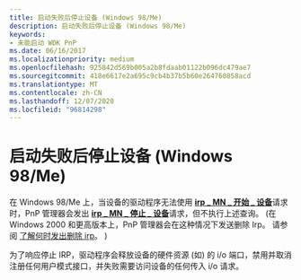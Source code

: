 ```yaml
---
title: 启动失败后停止设备 (Windows 98/Me)
description: 启动失败后停止设备 (Windows 98/Me)
keywords:
- 未能启动 WDK PnP
ms.date: 06/16/2017
ms.localizationpriority: medium
ms.openlocfilehash: 925842d569b005a2b8fdaab01122b096dc479ae7
ms.sourcegitcommit: 418e6617e2a695c9cb4b37b5b60e264760858acd
ms.translationtype: MT
ms.contentlocale: zh-CN
ms.lasthandoff: 12/07/2020
ms.locfileid: "96814298"
---
```

# <a name="stopping-a-device-after-a-failed-start-windows-98me"></a>启动失败后停止设备 (Windows 98/Me)





在 Windows 98/Me 上，当设备的驱动程序无法使用 [**irp \_ MN \_ 开始 \_ 设备**](./irp-mn-start-device.md)请求时，PnP 管理器会发出 [**irp \_ MN \_ 停止 \_ 设备**](./irp-mn-stop-device.md)请求，但不执行上述查询。  (在 Windows 2000 和更高版本上，PnP 管理器会在这种情况下发送删除 Irp。 请参阅 [了解何时发出删除 irp](understanding-when-remove-irps-are-issued.md)。 ) 

为了响应停止 IRP，驱动程序会释放设备的硬件资源 (如) 的 i/o 端口，禁用并取消注册任何用户模式接口，并失败需要访问设备的任何传入 i/o 请求。

 

